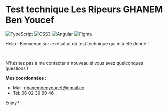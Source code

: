 # Test technique Les Ripeurs GHANEM Ben Youcef

![TypeScript](https://img.shields.io/badge/typescript-%23007ACC.svg?style=for-the-badge&logo=typescript&logoColor=white)
![CSS3](https://img.shields.io/badge/css3-%231572B6.svg?style=for-the-badge&logo=css3&logoColor=white)
![Angular](https://img.shields.io/badge/angular-%23DD0031.svg?style=for-the-badge&logo=angular&logoColor=white)
![Figma](https://img.shields.io/badge/figma-%23F24E1E.svg?style=for-the-badge&logo=figma&logoColor=white)

Hello ! Bienvenue sur le résultat du test technique qui m'a été donné ! 

</br>

N'hésitez pas à me contacter à nouveau si vous avez quelconques questions !

**Mes coordonnées :**
- Mail: ghanembenyoucef@gmail.co
- Tel: 06 02 39 60 46

Enjoy !